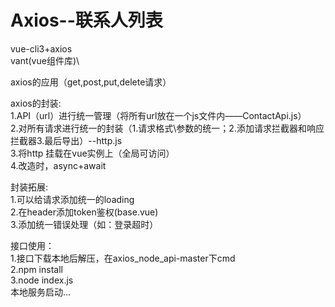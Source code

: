 # Axios--联系人列表

vue-cli3+axios\
vant(vue组件库)\

axios的应用（get,post,put,delete请求）

axios的封装:\
    1.API（url）进行统一管理（将所有url放在一个js文件内——ContactApi.js）\
    2.对所有请求进行统一的封装（1.请求格式\参数的统一；2.添加请求拦截器和响应拦截器3.最后导出）--http.js\
    3.将http 挂载在vue实例上（全局可访问）\
    4.改造时，async+await
    
封装拓展:\
    1.可以给请求添加统一的loading\
    2.在header添加token鉴权(base.vue)\
    3.添加统一错误处理（如：登录超时）

接口使用：\
1.接口下载本地后解压，在axios_node_api-master下cmd\
2.npm install \
3.node index.js\
本地服务启动...
